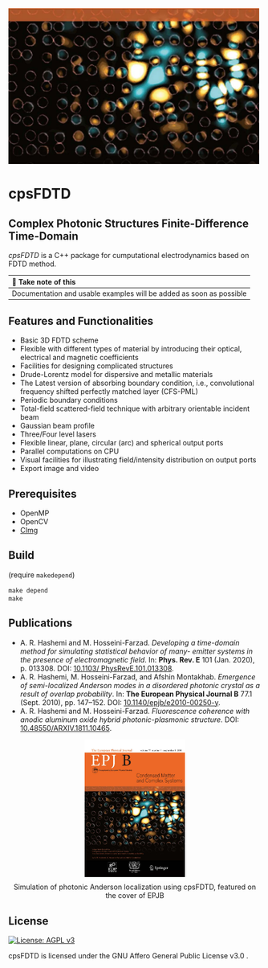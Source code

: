<img src="docs/img/logo.png" alt="logo" width="500"/>

# cpsFDTD

## Complex Photonic Structures Finite-Difference Time-Domain

*cpsFDTD* is a  C++ package for cumputational electrodynamics based on FDTD method. 

|               :memo:  Take note of this                             |
|:--------------------------------------------------------------------|
| Documentation and usable examples will be added as soon as possible |

## Features and Functionalities

- Basic 3D FDTD scheme
- Flexible with different types of material by introducing their optical,
  electrical and magnetic coefficients
- Facilities for designing complicated structures
- Drude-Lorentz model for dispersive and metallic materials
- The Latest version of absorbing boundary condition,
  i.e., convolutional frequency shifted perfectly matched layer (CFS-PML)
- Periodic boundary conditions
- Total-field scattered-field technique with arbitrary orientable incident beam
- Gaussian beam profile
- Three/Four level lasers
- Flexible linear, plane, circular (arc) and spherical output ports
- Parallel computations on CPU
- Visual facilities for illustrating field/intensity distribution on output ports
- Export image and video

## Prerequisites

- OpenMP
- OpenCV
- [CImg](https://github.com/dtschump/CImg)

## Build

(require `makedepend`)

    make depend
    make

## Publications

- A. R. Hashemi and M. Hosseini-Farzad.
*Developing a time-domain method for simulating statistical behavior of many-
emitter systems in the presence of electromagnetic field*.
In: **Phys. Rev. E** 101 (Jan. 2020), p. 013308. DOI: [10.1103/
PhysRevE.101.013308](https://link.aps.org/doi/10.1103/PhysRevE.101.013308).
- A. R. Hashemi, M. Hosseini-Farzad, and Afshin Montakhab.
*Emergence of semi-localized Anderson modes in a disordered
photonic crystal as a result of overlap probability*.
In: **The European Physical Journal B** 77.1 (Sept. 2010), pp. 147–152.
DOI: [10.1140/epjb/e2010-00250-y](https://link.springer.com/article/10.1140/epjb/e2010-00250-y).
- A. R. Hashemi and M. Hosseini-Farzad.
*Fluorescence coherence with anodic aluminum oxide hybrid photonic-plasmonic structure*.
DOI: [10.48550/ARXIV.1811.10465](https://arxiv.org/abs/1811.10465).

<p align="center">
<img src="docs/img/jcover.png" alt="EPJB Cover" width="200"/><br>
Simulation of photonic Anderson localization using cpsFDTD,
featured on the cover of EPJB
</p>

## License

[![License: AGPL v3](https://img.shields.io/badge/License-AGPL_v3-blue.svg)](https://www.gnu.org/licenses/agpl-3.0)

cpsFDTD is licensed under the GNU Affero General Public License v3.0 .

